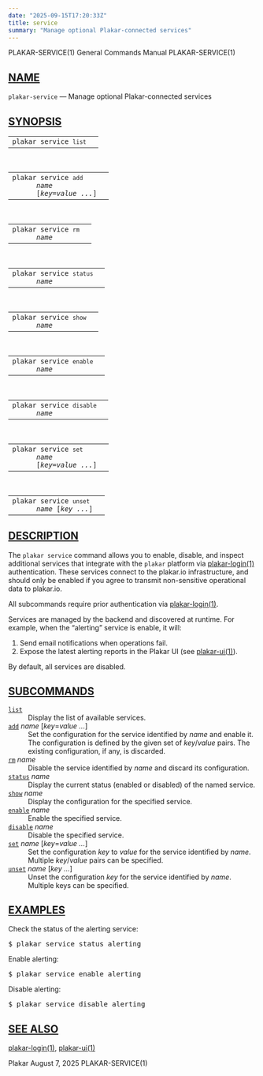 ```yaml
---
date: "2025-09-15T17:20:33Z"
title: service
summary: "Manage optional Plakar-connected services"
---
```

<div class="head" role="doc-pageheader" aria-label="Manual header
  line"><span class="head-ltitle">PLAKAR-SERVICE(1)</span>
  <span class="head-vol">General Commands Manual</span>
  <span class="head-rtitle">PLAKAR-SERVICE(1)</span></div>
<main class="manual-text">
<section class="Sh">
<h2 class="Sh" id="NAME"><a class="permalink" href="#NAME">NAME</a></h2>
<p class="Pp"><code class="Nm">plakar-service</code> &#x2014;
    <span class="Nd" role="doc-subtitle">Manage optional Plakar-connected
    services</span></p>
</section>
<section class="Sh">
<h2 class="Sh" id="SYNOPSIS"><a class="permalink" href="#SYNOPSIS">SYNOPSIS</a></h2>
<table class="Nm">
  <tr>
    <td><code class="Nm">plakar service <code class="Cm">list</code></code></td>
    <td></td>
  </tr>
</table>
<br/>
<table class="Nm">
  <tr>
    <td><code class="Nm">plakar service <code class="Cm">add</code>
      <var class="Ar">name</var>
      [<var class="Ar">key</var>=<var class="Ar">value ...</var>]</code></td>
    <td></td>
  </tr>
</table>
<br/>
<table class="Nm">
  <tr>
    <td><code class="Nm">plakar service <code class="Cm">rm</code>
      <var class="Ar">name</var></code></td>
    <td></td>
  </tr>
</table>
<br/>
<table class="Nm">
  <tr>
    <td><code class="Nm">plakar service <code class="Cm">status</code>
      <var class="Ar">name</var></code></td>
    <td></td>
  </tr>
</table>
<br/>
<table class="Nm">
  <tr>
    <td><code class="Nm">plakar service <code class="Cm">show</code>
      <var class="Ar">name</var></code></td>
    <td></td>
  </tr>
</table>
<br/>
<table class="Nm">
  <tr>
    <td><code class="Nm">plakar service <code class="Cm">enable</code>
      <var class="Ar">name</var></code></td>
    <td></td>
  </tr>
</table>
<br/>
<table class="Nm">
  <tr>
    <td><code class="Nm">plakar service <code class="Cm">disable</code>
      <var class="Ar">name</var></code></td>
    <td></td>
  </tr>
</table>
<br/>
<table class="Nm">
  <tr>
    <td><code class="Nm">plakar service <code class="Cm">set</code>
      <var class="Ar">name</var>
      [<var class="Ar">key</var>=<var class="Ar">value ...</var>]</code></td>
    <td></td>
  </tr>
</table>
<br/>
<table class="Nm">
  <tr>
    <td><code class="Nm">plakar service <code class="Cm">unset</code>
      <var class="Ar">name</var> [<var class="Ar">key ...</var>]</code></td>
    <td></td>
  </tr>
</table>
</section>
<section class="Sh">
<h2 class="Sh" id="DESCRIPTION"><a class="permalink" href="#DESCRIPTION">DESCRIPTION</a></h2>
<p class="Pp">The <code class="Nm">plakar service</code> command allows you to
    enable, disable, and inspect additional services that integrate with the
    <code class="Nm">plakar</code> platform via
    <a class="Xr" href="../plakar-login/" aria-label="plakar-login, section
    1">plakar-login(1)</a> authentication. These services connect to the
    plakar.io infrastructure, and should only be enabled if you agree to
    transmit non-sensitive operational data to plakar.io.</p>
<p class="Pp">All subcommands require prior authentication via
    <a class="Xr" href="../plakar-login/" aria-label="plakar-login, section
    1">plakar-login(1)</a>.</p>
<p class="Pp">Services are managed by the backend and discovered at runtime. For
    example, when the &#x201C;alerting&#x201D; service is enable, it will:</p>
<ol class="Bl-enum">
  <li>Send email notifications when operations fail.</li>
  <li>Expose the latest alerting reports in the Plakar UI (see
      <a class="Xr" href="../plakar-ui/" aria-label="plakar-ui, section
      1">plakar-ui(1)</a>).</li>
</ol>
<p class="Pp">By default, all services are disabled.</p>
</section>
<section class="Sh">
<h2 class="Sh" id="SUBCOMMANDS"><a class="permalink" href="#SUBCOMMANDS">SUBCOMMANDS</a></h2>
<dl class="Bl-tag">
  <dt id="list"><a class="permalink" href="#list"><code class="Cm">list</code></a></dt>
  <dd>Display the list of available services.</dd>
  <dt id="add"><a class="permalink" href="#add"><code class="Cm">add</code></a>
    <var class="Ar">name</var> [<var class="Ar">key</var>=<var class="Ar">value
    ...</var>]</dt>
  <dd>Set the configuration for the service identified by
      <var class="Ar">name</var> and enable it. The configuration is defined by
      the given set of <var class="Ar">key</var>/<var class="Ar">value</var>
      pairs. The existing configuration, if any, is discarded.</dd>
  <dt id="rm"><a class="permalink" href="#rm"><code class="Cm">rm</code></a>
    <var class="Ar">name</var></dt>
  <dd>Disable the service identified by <var class="Ar">name</var> and discard
      its configuration.</dd>
  <dt id="status"><a class="permalink" href="#status"><code class="Cm">status</code></a>
    <var class="Ar">name</var></dt>
  <dd>Display the current status (enabled or disabled) of the named
    service.</dd>
  <dt id="show"><a class="permalink" href="#show"><code class="Cm">show</code></a>
    <var class="Ar">name</var></dt>
  <dd>Display the configuration for the specified service.</dd>
  <dt id="enable"><a class="permalink" href="#enable"><code class="Cm">enable</code></a>
    <var class="Ar">name</var></dt>
  <dd>Enable the specified service.</dd>
  <dt id="disable"><a class="permalink" href="#disable"><code class="Cm">disable</code></a>
    <var class="Ar">name</var></dt>
  <dd>Disable the specified service.</dd>
  <dt id="set"><a class="permalink" href="#set"><code class="Cm">set</code></a>
    <var class="Ar">name</var> [<var class="Ar">key</var>=<var class="Ar">value
    ...</var>]</dt>
  <dd>Set the configuration <var class="Ar">key</var> to
      <var class="Ar">value</var> for the service identified by
      <var class="Ar">name</var>. Multiple
      <var class="Ar">key</var>/<var class="Ar">value</var> pairs can be
      specified.</dd>
  <dt id="unset"><a class="permalink" href="#unset"><code class="Cm">unset</code></a>
    <var class="Ar">name</var> [<var class="Ar">key ...</var>]</dt>
  <dd>Unset the configuration <var class="Ar">key</var> for the service
      identified by <var class="Ar">name</var>. Multiple keys can be
    specified.</dd>
</dl>
</section>
<section class="Sh">
<h2 class="Sh" id="EXAMPLES"><a class="permalink" href="#EXAMPLES">EXAMPLES</a></h2>
<p class="Pp">Check the status of the alerting service:</p>
<div class="Bd Pp Bd-indent Li">
<pre>$ plakar service status alerting</pre>
</div>
<p class="Pp">Enable alerting:</p>
<div class="Bd Pp Bd-indent Li">
<pre>$ plakar service enable alerting</pre>
</div>
<p class="Pp">Disable alerting:</p>
<div class="Bd Pp Bd-indent Li">
<pre>$ plakar service disable alerting</pre>
</div>
</section>
<section class="Sh">
<h2 class="Sh" id="SEE_ALSO"><a class="permalink" href="#SEE_ALSO">SEE
  ALSO</a></h2>
<p class="Pp"><a class="Xr" href="../plakar-login/" aria-label="plakar-login,
    section 1">plakar-login(1)</a>,
    <a class="Xr" href="../plakar-ui/" aria-label="plakar-ui, section
    1">plakar-ui(1)</a></p>
</section>
</main>
<div class="foot" role="doc-pagefooter" aria-label="Manual footer
  line"><span class="foot-left">Plakar</span> <span class="foot-date">August 7,
  2025</span> <span class="foot-right">PLAKAR-SERVICE(1)</span></div>
